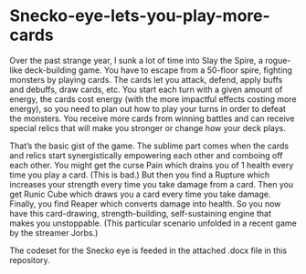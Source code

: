 # Snecko-eye-lets-you-play-more-cards

Over the past strange year, I sunk a lot of time into Slay the Spire, a rogue-like deck-building game. You have to escape from a 50-floor spire, fighting monsters by playing cards. The cards let you attack, defend, apply buffs and debuffs, draw cards, etc. You start each turn with a given amount of energy, the cards cost energy (with the more impactful effects costing more energy), so you need to plan out how to play your turns in order to defeat the monsters. You receive more cards from winning battles and can receive special relics that will make you stronger or change how your deck plays.

That’s the basic gist of the game. The sublime part comes when the cards and relics start synergistically empowering each other and comboing off each other. You might get the curse Pain which drains you of 1 health every time you play a card. (This is bad.) But then you find a Rupture which increases your strength every time you take damage from a card. Then you get Runic Cube which draws you a card every time you take damage. Finally, you find Reaper which converts damage into health. So you now have this card-drawing, strength-building, self-sustaining engine that makes you unstoppable. (This particular scenario unfolded in a recent game by the streamer Jorbs.)

The codeset for the Snecko eye is feeded in the attached .docx file in this repository.
